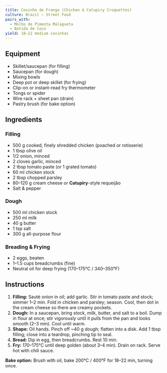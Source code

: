 ```yaml
---
title: Coxinha de Frango (Chicken & Catupiry Croquettes)
culture: Brazil — Street Food
pairs_with:
  - Molho de Pimenta Malagueta
  - Batida de Coco
yield: 18–22 medium coxinhas
---
```


## Equipment
- Skillet/saucepan (for filling)
- Saucepan (for dough)
- Mixing bowls
- Deep pot or deep skillet (for frying)
- Clip-on or instant-read fry thermometer
- Tongs or spider
- Wire rack + sheet pan (drain)
- Pastry brush (for bake option)

## Ingredients
### Filling
- 500 g cooked, finely shredded chicken (poached or rotisserie)
- 1 tbsp olive oil
- 1/2 onion, minced
- 2 cloves garlic, minced
- 2 tbsp tomato paste (or 1 grated tomato)
- 60 ml chicken stock
- 2 tbsp chopped parsley
- 80–120 g cream cheese or **Catupiry**-style requeijão
- Salt & pepper

### Dough
- 500 ml chicken stock
- 250 ml milk
- 40 g butter
- 1 tsp salt
- 300 g all-purpose flour

### Breading & Frying
- 2 eggs, beaten
- 1–1.5 cups breadcrumbs (fine)
- Neutral oil for deep frying (170–175°C / 340–350°F)

## Instructions
1. **Filling:** Sauté onion in oil; add garlic. Stir in tomato paste and stock; simmer 1–2 min. Fold in chicken and parsley; season. Cool, then dot in the cream cheese so there are creamy pockets.
2. **Dough:** In a saucepan, bring stock, milk, butter, and salt to a boil. Dump in flour at once; stir vigorously until it pulls from the pan and looks smooth (2–3 min). Cool until warm.
3. **Shape:** Oil hands. Pinch off ~40 g dough; flatten into a disk. Add 1 tbsp filling; close into a teardrop, pinching tip to seal.
4. **Bread:** Dip in egg, then breadcrumbs. Rest 10 min.
5. **Fry:** 170–175°C until deep golden (about 3–4 min). Drain on rack. Serve hot with chili sauce.

**Bake option:** Brush with oil; bake 200°C / 400°F for 18–22 min, turning once.
